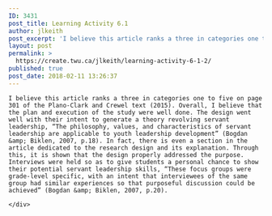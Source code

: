 ```yaml
---
ID: 3431
post_title: Learning Activity 6.1
author: jlkeith
post_excerpt: 'I believe this article ranks a three in categories one to five on page 301 of the Plano-Clark and Crewel text (2015). Overall, I believe that the plan and execution of the study were well done. The design went well with their intent to generate a theory revolving servant leadership, &ldquo;The philosophy, values, and characteristics [&hellip;]'
layout: post
permalink: >
  https://create.twu.ca/jlkeith/learning-activity-6-1-2/
published: true
post_date: 2018-02-11 13:26:37
---
```

<pre><code>I believe this article ranks a three in categories one to five on page 301 of the Plano-Clark and Crewel text (2015). Overall, I believe that the plan and execution of the study were well done. The design went well with their intent to generate a theory revolving servant leadership, “The philosophy, values, and characteristics of servant leadership are applicable to youth leadership development” (Bogdan &amp;amp; Biklen, 2007, p.18). In fact, there is even a section in the article dedicated to the research design and its explanation. Through this, it is shown that the design properly addressed the purpose. Interviews were held so as to give students a personal chance to show their potential servant leadership skills, “These focus groups were grade-level specific, with an intent that interviewees of the same group had similar experiences so that purposeful discussion could be achieved” (Bogdan &amp;amp; Biklen, 2007, p.20). 
</code></pre>

<div id="themify_builder_content-72" data-postid="72" class="themify_builder_content themify_builder_content-72 themify_builder">

    </div>

<!-- /themify_builder_content -->